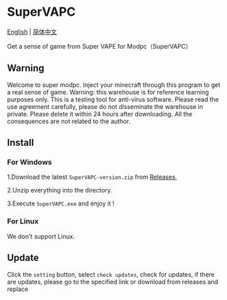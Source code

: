 # SuperVAPC
[English](https://github.com/Chengzi600/SuperVAPC/blob/main/README.md) | [简体中文](https://github.com/Chengzi600/SuperVAPC/blob/main/README_zh-cn.md)

Get a sense of game from Super VAPE for Modpc（SuperVAPC）

## Warning
Welcome to super modpc. Inject your minecraft through this program to get a real sense of game.
Warning: this warehouse is for reference learning purposes only. This is a testing tool for anti-virus software. Please read the use agreement carefully, please do not disseminate the warehouse in private. Please delete it within 24 hours after downloading. All the consequences are not related to the author.

## Install
### For Windows
1.Download the latest ```SuperVAPC-version.zip``` from [Releases](https://github.com/Chengzi600/SuperVAPC/releases),

2.Unzip everything into the directory.

3.Execute ```SuperVAPC.exe``` and enjoy it !

### For Linux
We don't support Linux.

## Update
Click the ```setting``` button, select ```check updates```, check for updates, if there are updates, please go to the specified link or download from releases and replace

